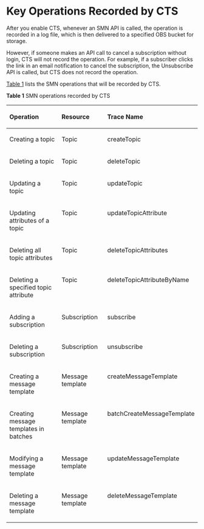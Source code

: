 # Key Operations Recorded by CTS<a name="smn_ug_0012"></a>

After you enable CTS, whenever an SMN API is called, the operation is recorded in a log file, which is then delivered to a specified OBS bucket for storage.

However, if someone makes an API call to cancel a subscription without login, CTS will not record the operation. For example, if a subscriber clicks the link in an email notification to cancel the subscription, the Unsubscribe API is called, but CTS does not record the operation.

[Table 1](#table2434760155120)  lists the SMN operations that will be recorded by CTS.

**Table  1**  SMN operations recorded by CTS

<a name="table2434760155120"></a>
<table><thead align="left"><tr id="en-us_topic_0100240386_row64314438155120"><th class="cellrowborder" valign="top" width="32.6%" id="mcps1.2.4.1.1"><p id="en-us_topic_0100240386_p42086993155120"><a name="en-us_topic_0100240386_p42086993155120"></a><a name="en-us_topic_0100240386_p42086993155120"></a><strong id="b842352706184229"><a name="b842352706184229"></a><a name="b842352706184229"></a>Operation</strong></p>
</th>
<th class="cellrowborder" valign="top" width="25.69%" id="mcps1.2.4.1.2"><p id="en-us_topic_0100240386_p46895820155120"><a name="en-us_topic_0100240386_p46895820155120"></a><a name="en-us_topic_0100240386_p46895820155120"></a><strong id="b84235270612502"><a name="b84235270612502"></a><a name="b84235270612502"></a>Resource</strong></p>
</th>
<th class="cellrowborder" valign="top" width="41.71%" id="mcps1.2.4.1.3"><p id="en-us_topic_0100240386_p40465036155120"><a name="en-us_topic_0100240386_p40465036155120"></a><a name="en-us_topic_0100240386_p40465036155120"></a>Trace Name</p>
</th>
</tr>
</thead>
<tbody><tr id="en-us_topic_0100240386_row56442456155120"><td class="cellrowborder" valign="top" width="32.6%" headers="mcps1.2.4.1.1 "><p id="en-us_topic_0100240386_p8436249155120"><a name="en-us_topic_0100240386_p8436249155120"></a><a name="en-us_topic_0100240386_p8436249155120"></a>Creating a topic</p>
</td>
<td class="cellrowborder" valign="top" width="25.69%" headers="mcps1.2.4.1.2 "><p id="en-us_topic_0100240386_p52532121155120"><a name="en-us_topic_0100240386_p52532121155120"></a><a name="en-us_topic_0100240386_p52532121155120"></a>Topic</p>
</td>
<td class="cellrowborder" valign="top" width="41.71%" headers="mcps1.2.4.1.3 "><p id="en-us_topic_0100240386_p18974707155935"><a name="en-us_topic_0100240386_p18974707155935"></a><a name="en-us_topic_0100240386_p18974707155935"></a>createTopic</p>
</td>
</tr>
<tr id="en-us_topic_0100240386_row43864299155120"><td class="cellrowborder" valign="top" width="32.6%" headers="mcps1.2.4.1.1 "><p id="en-us_topic_0100240386_p63347368155120"><a name="en-us_topic_0100240386_p63347368155120"></a><a name="en-us_topic_0100240386_p63347368155120"></a>Deleting a topic</p>
</td>
<td class="cellrowborder" valign="top" width="25.69%" headers="mcps1.2.4.1.2 "><p id="en-us_topic_0100240386_p16889066155120"><a name="en-us_topic_0100240386_p16889066155120"></a><a name="en-us_topic_0100240386_p16889066155120"></a>Topic</p>
</td>
<td class="cellrowborder" valign="top" width="41.71%" headers="mcps1.2.4.1.3 "><p id="en-us_topic_0100240386_p8136046155935"><a name="en-us_topic_0100240386_p8136046155935"></a><a name="en-us_topic_0100240386_p8136046155935"></a>deleteTopic</p>
</td>
</tr>
<tr id="en-us_topic_0100240386_row31207493155120"><td class="cellrowborder" valign="top" width="32.6%" headers="mcps1.2.4.1.1 "><p id="en-us_topic_0100240386_p44778982155120"><a name="en-us_topic_0100240386_p44778982155120"></a><a name="en-us_topic_0100240386_p44778982155120"></a>Updating a topic</p>
</td>
<td class="cellrowborder" valign="top" width="25.69%" headers="mcps1.2.4.1.2 "><p id="en-us_topic_0100240386_p59408927155120"><a name="en-us_topic_0100240386_p59408927155120"></a><a name="en-us_topic_0100240386_p59408927155120"></a>Topic</p>
</td>
<td class="cellrowborder" valign="top" width="41.71%" headers="mcps1.2.4.1.3 "><p id="en-us_topic_0100240386_p25598164155935"><a name="en-us_topic_0100240386_p25598164155935"></a><a name="en-us_topic_0100240386_p25598164155935"></a>updateTopic</p>
</td>
</tr>
<tr id="en-us_topic_0100240386_row23891005155120"><td class="cellrowborder" valign="top" width="32.6%" headers="mcps1.2.4.1.1 "><p id="en-us_topic_0100240386_p56123262155120"><a name="en-us_topic_0100240386_p56123262155120"></a><a name="en-us_topic_0100240386_p56123262155120"></a>Updating attributes of a topic</p>
</td>
<td class="cellrowborder" valign="top" width="25.69%" headers="mcps1.2.4.1.2 "><p id="en-us_topic_0100240386_p65497473155120"><a name="en-us_topic_0100240386_p65497473155120"></a><a name="en-us_topic_0100240386_p65497473155120"></a>Topic</p>
</td>
<td class="cellrowborder" valign="top" width="41.71%" headers="mcps1.2.4.1.3 "><p id="en-us_topic_0100240386_p4797422155935"><a name="en-us_topic_0100240386_p4797422155935"></a><a name="en-us_topic_0100240386_p4797422155935"></a>updateTopicAttribute</p>
</td>
</tr>
<tr id="en-us_topic_0100240386_row33256118155120"><td class="cellrowborder" valign="top" width="32.6%" headers="mcps1.2.4.1.1 "><p id="en-us_topic_0100240386_p9391008155120"><a name="en-us_topic_0100240386_p9391008155120"></a><a name="en-us_topic_0100240386_p9391008155120"></a>Deleting all topic attributes</p>
</td>
<td class="cellrowborder" valign="top" width="25.69%" headers="mcps1.2.4.1.2 "><p id="en-us_topic_0100240386_p8468194155120"><a name="en-us_topic_0100240386_p8468194155120"></a><a name="en-us_topic_0100240386_p8468194155120"></a>Topic</p>
</td>
<td class="cellrowborder" valign="top" width="41.71%" headers="mcps1.2.4.1.3 "><p id="en-us_topic_0100240386_p7659984155935"><a name="en-us_topic_0100240386_p7659984155935"></a><a name="en-us_topic_0100240386_p7659984155935"></a>deleteTopicAttributes</p>
</td>
</tr>
<tr id="en-us_topic_0100240386_row66406871155120"><td class="cellrowborder" valign="top" width="32.6%" headers="mcps1.2.4.1.1 "><p id="en-us_topic_0100240386_p10247493155120"><a name="en-us_topic_0100240386_p10247493155120"></a><a name="en-us_topic_0100240386_p10247493155120"></a>Deleting a specified topic attribute</p>
</td>
<td class="cellrowborder" valign="top" width="25.69%" headers="mcps1.2.4.1.2 "><p id="en-us_topic_0100240386_p57829849155120"><a name="en-us_topic_0100240386_p57829849155120"></a><a name="en-us_topic_0100240386_p57829849155120"></a>Topic</p>
</td>
<td class="cellrowborder" valign="top" width="41.71%" headers="mcps1.2.4.1.3 "><p id="en-us_topic_0100240386_p14093206155935"><a name="en-us_topic_0100240386_p14093206155935"></a><a name="en-us_topic_0100240386_p14093206155935"></a>deleteTopicAttributeByName</p>
</td>
</tr>
<tr id="en-us_topic_0100240386_row13593683155120"><td class="cellrowborder" valign="top" width="32.6%" headers="mcps1.2.4.1.1 "><p id="en-us_topic_0100240386_p27346542155120"><a name="en-us_topic_0100240386_p27346542155120"></a><a name="en-us_topic_0100240386_p27346542155120"></a>Adding a subscription</p>
</td>
<td class="cellrowborder" valign="top" width="25.69%" headers="mcps1.2.4.1.2 "><p id="en-us_topic_0100240386_p38669833155120"><a name="en-us_topic_0100240386_p38669833155120"></a><a name="en-us_topic_0100240386_p38669833155120"></a>Subscription</p>
</td>
<td class="cellrowborder" valign="top" width="41.71%" headers="mcps1.2.4.1.3 "><p id="en-us_topic_0100240386_p6291234155935"><a name="en-us_topic_0100240386_p6291234155935"></a><a name="en-us_topic_0100240386_p6291234155935"></a>subscribe</p>
</td>
</tr>
<tr id="en-us_topic_0100240386_row4585378155120"><td class="cellrowborder" valign="top" width="32.6%" headers="mcps1.2.4.1.1 "><p id="en-us_topic_0100240386_p35871332155120"><a name="en-us_topic_0100240386_p35871332155120"></a><a name="en-us_topic_0100240386_p35871332155120"></a>Deleting a subscription</p>
</td>
<td class="cellrowborder" valign="top" width="25.69%" headers="mcps1.2.4.1.2 "><p id="en-us_topic_0100240386_p1025369155120"><a name="en-us_topic_0100240386_p1025369155120"></a><a name="en-us_topic_0100240386_p1025369155120"></a>Subscription</p>
</td>
<td class="cellrowborder" valign="top" width="41.71%" headers="mcps1.2.4.1.3 "><p id="en-us_topic_0100240386_p22906846155935"><a name="en-us_topic_0100240386_p22906846155935"></a><a name="en-us_topic_0100240386_p22906846155935"></a>unsubscribe</p>
</td>
</tr>
<tr id="en-us_topic_0100240386_row9296965155120"><td class="cellrowborder" valign="top" width="32.6%" headers="mcps1.2.4.1.1 "><p id="en-us_topic_0100240386_p14856696155120"><a name="en-us_topic_0100240386_p14856696155120"></a><a name="en-us_topic_0100240386_p14856696155120"></a>Creating a message template</p>
</td>
<td class="cellrowborder" valign="top" width="25.69%" headers="mcps1.2.4.1.2 "><p id="en-us_topic_0100240386_p32715836155120"><a name="en-us_topic_0100240386_p32715836155120"></a><a name="en-us_topic_0100240386_p32715836155120"></a>Message template</p>
</td>
<td class="cellrowborder" valign="top" width="41.71%" headers="mcps1.2.4.1.3 "><p id="en-us_topic_0100240386_p56093055155935"><a name="en-us_topic_0100240386_p56093055155935"></a><a name="en-us_topic_0100240386_p56093055155935"></a>createMessageTemplate</p>
</td>
</tr>
<tr id="en-us_topic_0100240386_row26198021155120"><td class="cellrowborder" valign="top" width="32.6%" headers="mcps1.2.4.1.1 "><p id="en-us_topic_0100240386_p41664963155120"><a name="en-us_topic_0100240386_p41664963155120"></a><a name="en-us_topic_0100240386_p41664963155120"></a>Creating message templates in batches</p>
</td>
<td class="cellrowborder" valign="top" width="25.69%" headers="mcps1.2.4.1.2 "><p id="en-us_topic_0100240386_p29425642155120"><a name="en-us_topic_0100240386_p29425642155120"></a><a name="en-us_topic_0100240386_p29425642155120"></a>Message template</p>
</td>
<td class="cellrowborder" valign="top" width="41.71%" headers="mcps1.2.4.1.3 "><p id="en-us_topic_0100240386_p22539455155935"><a name="en-us_topic_0100240386_p22539455155935"></a><a name="en-us_topic_0100240386_p22539455155935"></a>batchCreateMessageTemplate</p>
</td>
</tr>
<tr id="en-us_topic_0100240386_row43565619155120"><td class="cellrowborder" valign="top" width="32.6%" headers="mcps1.2.4.1.1 "><p id="en-us_topic_0100240386_p39154279155120"><a name="en-us_topic_0100240386_p39154279155120"></a><a name="en-us_topic_0100240386_p39154279155120"></a>Modifying a message template</p>
</td>
<td class="cellrowborder" valign="top" width="25.69%" headers="mcps1.2.4.1.2 "><p id="en-us_topic_0100240386_p65605284155120"><a name="en-us_topic_0100240386_p65605284155120"></a><a name="en-us_topic_0100240386_p65605284155120"></a>Message template</p>
</td>
<td class="cellrowborder" valign="top" width="41.71%" headers="mcps1.2.4.1.3 "><p id="en-us_topic_0100240386_p56700449155935"><a name="en-us_topic_0100240386_p56700449155935"></a><a name="en-us_topic_0100240386_p56700449155935"></a>updateMessageTemplate</p>
</td>
</tr>
<tr id="en-us_topic_0100240386_row44741097155120"><td class="cellrowborder" valign="top" width="32.6%" headers="mcps1.2.4.1.1 "><p id="en-us_topic_0100240386_p150220155120"><a name="en-us_topic_0100240386_p150220155120"></a><a name="en-us_topic_0100240386_p150220155120"></a>Deleting a message template</p>
</td>
<td class="cellrowborder" valign="top" width="25.69%" headers="mcps1.2.4.1.2 "><p id="en-us_topic_0100240386_p46070259155120"><a name="en-us_topic_0100240386_p46070259155120"></a><a name="en-us_topic_0100240386_p46070259155120"></a>Message template</p>
</td>
<td class="cellrowborder" valign="top" width="41.71%" headers="mcps1.2.4.1.3 "><p id="en-us_topic_0100240386_p62676657155935"><a name="en-us_topic_0100240386_p62676657155935"></a><a name="en-us_topic_0100240386_p62676657155935"></a>deleteMessageTemplate</p>
</td>
</tr>
</tbody>
</table>

